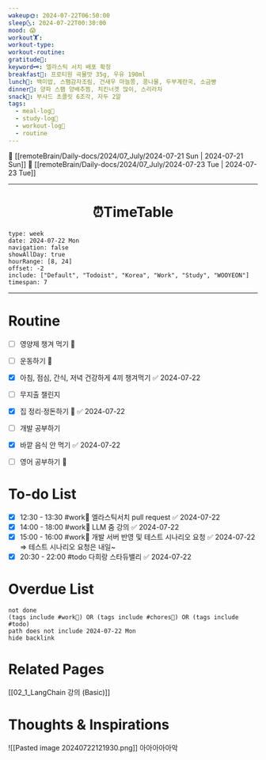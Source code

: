 ```yaml
---
wakeup🌞: 2024-07-22T06:50:00
sleep🌜: 2024-07-22T00:30:00
mood: 😱
workout🏋️: 
workout-type: 
workout-routine: 
gratitude🙏: 
keyword🗝️: 엘라스틱 서치 배포 확정
breakfast🍳: 프로티원 곡물맛 35g, 우유 190ml
lunch🍚: 백미밥, 스팸감자조림, 건새우 마늘쫑, 콩나물, 두부계란국, 소금빵
dinner🥗: 양파 스팸 양배추찜, 치킨너겟 많이, 스리라차
snack🍬: 부샤드 초콜릿 6조각, 자두 2알
tags:
  - meal-log📝
  - study-log📓
  - workout-log💪
  - routine
---
```


🔺 [[remoteBrain/Daily-docs/2024/07_July/2024-07-21 Sun | 2024-07-21 Sun]]
🔻 [[remoteBrain/Daily-docs/2024/07_July/2024-07-23 Tue | 2024-07-23 Tue]]
___
<h1> <center>⏰TimeTable </center> </h1>

```gEvent
type: week
date: 2024-07-22 Mon
navigation: false
showAllDay: true
hourRange: [8, 24]
offset: -2
include: ["Default", "Todoist", "Korea", "Work", "Study", "WOOYEON"]
timespan: 7
```

--- 


# Routine 

- [ ] 영양제 챙겨 먹기 🔼 
- [ ] 운동하기 🔼
- [x] 아침, 점심, 간식, 저녁 건강하게 4끼 챙겨먹기 ✅ 2024-07-22
- [ ] 무지출 챌린지 
- [x] 집 정리·정돈하기 🔼 ✅ 2024-07-22
- [ ] 개발 공부하기
- [x] 바깥 음식 안 먹기 ✅ 2024-07-22
- [ ] 영어 공부하기 🔼 


# To-do List

- [x] 12:30 - 13:30 #work💼 엘라스틱서치 pull request ✅ 2024-07-22
- [x] 14:00 - 18:00 #work💼 LLM 줌 강의 ✅ 2024-07-22
- [x] 15:00 - 16:00 #work💼 개발 서버 반영 및  테스트 시나리오 요청 ✅ 2024-07-22
      ⇒ 테스트 시나리오 요청은 내일~
- [x] 20:30 - 22:00 #todo 다희랑 스타듀밸리 ✅ 2024-07-22

# Overdue List
```tasks
not done
(tags include #work💼) OR (tags include #chores🧺) OR (tags include #todo)
path does not include 2024-07-22 Mon
hide backlink
```

# Related Pages

[[02_1_LangChain 강의 (Basic)]]

# Thoughts & Inspirations

![[Pasted image 20240722121930.png]]
아아아아아악



